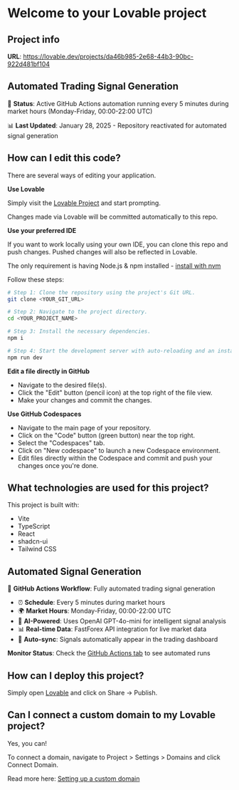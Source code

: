
# Welcome to your Lovable project

## Project info

**URL**: https://lovable.dev/projects/da46b985-2e68-44b3-90bc-922d481bf104

## Automated Trading Signal Generation

🤖 **Status**: Active GitHub Actions automation running every 5 minutes during market hours (Monday-Friday, 00:00-22:00 UTC)

📊 **Last Updated**: January 28, 2025 - Repository reactivated for automated signal generation

## How can I edit this code?

There are several ways of editing your application. 

**Use Lovable**

Simply visit the [Lovable Project](https://lovable.dev/projects/da46b985-2e68-44b3-90bc-922d481bf104) and start prompting.

Changes made via Lovable will be committed automatically to this repo.

**Use your preferred IDE**

If you want to work locally using your own IDE, you can clone this repo and push changes. Pushed changes will also be reflected in Lovable.

The only requirement is having Node.js & npm installed - [install with nvm](https://github.com/nvm-sh/nvm#installing-and-updating)

Follow these steps:

```sh
# Step 1: Clone the repository using the project's Git URL.
git clone <YOUR_GIT_URL>

# Step 2: Navigate to the project directory.
cd <YOUR_PROJECT_NAME>

# Step 3: Install the necessary dependencies.
npm i

# Step 4: Start the development server with auto-reloading and an instant preview.
npm run dev
```

**Edit a file directly in GitHub**

- Navigate to the desired file(s).
- Click the "Edit" button (pencil icon) at the top right of the file view.
- Make your changes and commit the changes. 

**Use GitHub Codespaces**

- Navigate to the main page of your repository.
- Click on the "Code" button (green button) near the top right.
- Select the "Codespaces" tab.
- Click on "New codespace" to launch a new Codespace environment.
- Edit files directly within the Codespace and commit and push your changes once you're done.

## What technologies are used for this project?

This project is built with:

- Vite
- TypeScript
- React
- shadcn-ui
- Tailwind CSS

## Automated Signal Generation

🚀 **GitHub Actions Workflow**: Fully automated trading signal generation
- ⏰ **Schedule**: Every 5 minutes during market hours
- 🌍 **Market Hours**: Monday-Friday, 00:00-22:00 UTC  
- 🤖 **AI-Powered**: Uses OpenAI GPT-4o-mini for intelligent signal analysis
- 📊 **Real-time Data**: FastForex API integration for live market data
- 🔄 **Auto-sync**: Signals automatically appear in the trading dashboard

**Monitor Status**: Check the [GitHub Actions tab](https://github.com/your-username/your-repo/actions) to see automated runs

## How can I deploy this project?

Simply open [Lovable](https://lovable.dev/projects/da46b985-2e68-44b3-90bc-922d481bf104) and click on Share -> Publish.

## Can I connect a custom domain to my Lovable project?

Yes, you can!

To connect a domain, navigate to Project > Settings > Domains and click Connect Domain.

Read more here: [Setting up a custom domain](https://docs.lovable.dev/tips-tricks/custom-domain#step-by-step-guide)

